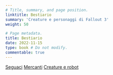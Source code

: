 ```yaml
---
# Title, summary, and page position.
linktitle: Bestiario
summary: 'Creature e personaggi di Fallout 3'
weight: 50

# Page metadata.
title: Bestiario
date: 2022-11-15
type: book # Do not modify.
commentable: true
---
```



<!--
{{< cta cta_text="Seguaci" cta_link="#" cta_new_tab="false" >}} 
{{< cta cta_text="Mercanti" cta_link="mercanti" cta_new_tab="false" >}} 
{{< cta cta_text="Creature e robot" cta_link="creature-e-robot" cta_new_tab="false" >}}
-->

<a href="seguaci" class="btn capitol">Seguaci</a>
<a href="mercanti" class="btn capitol">Mercanti</a>
<a href="creature-e-robot" class="btn capitol">Creature e robot</a>
 
